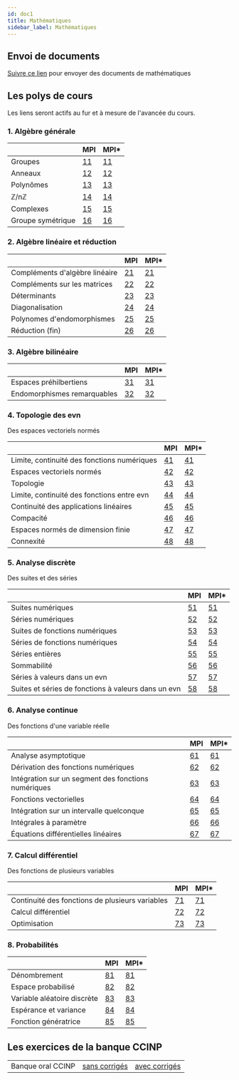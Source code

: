 ```yaml
---
id: doc1
title: Mathématiques
sidebar_label: Mathématiques
---
```


## Envoi de documents

[Suivre ce lien](http://envoi.lamartin.fr) pour envoyer des documents de mathématiques 

## Les polys de cours
Les liens seront actifs au fur et à mesure de l'avancée du cours. 

### 1. Algèbre générale

||MPI|MPI*|
| ----------- | ----------- | ----------- |
|Groupes|[11](./11.pdf)|[11](./11e.pdf)|
|Anneaux|[12](./12.pdf)|[12](./12e.pdf)|
|Polynômes|[13](./13.pdf)|[13](./13e.pdf)|
|ℤ/nℤ|[14](./14.pdf)|[14](./14e.pdf)|
|Complexes|[15](./15.pdf)|[15](./15e.pdf)|
|Groupe symétrique|[16](./16.pdf)|[16](./16e.pdf)|

### 2. Algèbre linéaire et réduction

||MPI|MPI*|
| ----------- | ----------- | ----------- |
|Compléments d'algèbre linéaire|[21](./21.pdf)|[21](./21e.pdf)|
|Compléments sur les matrices|[22](./22.pdf)|[22](./22e.pdf)|
|Déterminants|[23](./23.pdf)|[23](./23e.pdf)|
|Diagonalisation|[24](./24.pdf)|[24](./24e.pdf)|
|Polynomes d'endomorphismes|[25](./25.pdf)|[25](./25e.pdf)|
|Réduction (fin)|[26](./26.pdf)|[26](./26e.pdf)|

### 3. Algèbre bilinéaire

||MPI|MPI*|
| ----------- | ----------- | ----------- |
|Espaces préhilbertiens|[31](./31.pdf)|[31](./31e.pdf)|
|Endomorphismes remarquables|[32](./32.pdf)|[32](./32e.pdf)|

### 4. Topologie des evn
Des espaces vectoriels normés

||MPI|MPI*|
| ----------- | ----------- | ----------- |
|Limite, continuité des fonctions numériques|[41](./41.pdf)|[41](./41e.pdf)|
|Espaces vectoriels normés|[42](./42.pdf)|[42](./42e.pdf)|
|Topologie|[43](./43.pdf)|[43](./43e.pdf)|
|Limite, continuité des fonctions entre evn|[44](./44.pdf)|[44](./44e.pdf)|
|Continuité des applications linéaires|[45](./45.pdf)|[45](./45e.pdf)|
|Compacité|[46](./46.pdf)|[46](./46e.pdf)|
|Espaces normés de dimension finie|[47](./47.pdf)|[47](./47e.pdf)|
|Connexité|[48](./48.pdf)|[48](./48e.pdf)|

### 5. Analyse discrète
Des suites et des séries

||MPI|MPI*|
| ----------- | ----------- | ----------- |
|Suites numériques|[51](./51.pdf)|[51](./51e.pdf)|
|Séries numériques|[52](./52.pdf)|[52](./52e.pdf)|
|Suites de fonctions numériques|[53](./53.pdf)|[53](./53e.pdf)|
|Séries de fonctions numériques|[54](./54.pdf)|[54](./54e.pdf)|
|Séries entières|[55](./55.pdf)|[55](./55e.pdf)|
|Sommabilité|[56](./56.pdf)|[56](./56e.pdf)|
|Séries à valeurs dans un evn|[57](./57.pdf)|[57](./57e.pdf)|
|Suites et séries de fonctions à valeurs dans un evn|[58](./58.pdf)|[58](./58e.pdf)|

### 6. Analyse continue
Des fonctions d'une variable réelle

||MPI|MPI*|
| ----------- | ----------- | ----------- |
|Analyse asymptotique|[61](./61.pdf)|[61](./61e.pdf)|
|Dérivation des fonctions numériques|[62](./62.pdf)|[62](./62e.pdf)|
|Intégration sur un segment des fonctions numériques|[63](./63.pdf)|[63](./63e.pdf)|
|Fonctions vectorielles|[64](./64.pdf)|[64](./64e.pdf)|
|Intégration sur un intervalle quelconque|[65](./65.pdf)|[65](./65e.pdf)|
|Intégrales à paramètre|[66](./66.pdf)|[66](./66e.pdf)|
|Équations différentielles linéaires|[67](./67.pdf)|[67](./67e.pdf)|

### 7. Calcul différentiel
Des fonctions de plusieurs variables

||MPI|MPI*|
| ----------- | ----------- | ----------- |
|Continuité des fonctions de plusieurs variables|[71](./71.pdf)|[71](./71e.pdf)|
|Calcul différentiel|[72](./72.pdf)|[72](./72e.pdf)|
|Optimisation|[73](./73.pdf)|[73](./73e.pdf)|

### 8. Probabilités

||MPI|MPI*|
| ----------- | ----------- | ----------- |
|Dénombrement|[81](./81.pdf)|[81](./81e.pdf)|
|Espace probabilisé|[82](./82.pdf)|[82](./82e.pdf)|
|Variable aléatoire discrète|[83](./83.pdf)|[83](./83e.pdf)|
|Espérance et variance|[84](./84.pdf)|[84](./84e.pdf)|
|Fonction génératrice|[85](./85.pdf)|[85](./85e.pdf)|




## Les exercices de la banque CCINP

| | | |
| ----------- | ----------- | ----------- |
|Banque oral CCINP|[sans corrigés](./2024_CCINP_sans_corrections.pdf)|[avec corrigés](./2024_CCINP_avec_corrections.pdf)|
